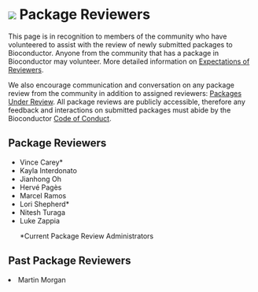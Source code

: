 # ![](/images/icons/magnifier.gif) Package Reviewers

This page is in recognition to members of the community who have volunteered to
assist with the review of newly submitted packages to Bioconductor. Anyone from
the community that has a package in Bioconductor may volunteer. More detailed
information on [Expectations of Reviewers][].

We also encourage communication and conversation on any package review from the
community in addition to assigned reviewers: [Packages Under Review][]. All
package reviews are publicly accessible, therefore any feedback and interactions on
submitted packages must abide by the Bioconductor [Code of Conduct][].

[Expectations of Reviewers]: http://contributions.bioconductor.org/review-expectation.html
[Packages Under Review]: https://github.com/Bioconductor/Contributions/issues
[Code of Conduct]: https://bioconductor.org/about/code-of-conduct/


## Package Reviewers

<ul>
<li>Vince Carey*</li>
<li>Kayla Interdonato</li>
<li>Jianhong Oh</li>
<li>Hervé Pagès</li>
<li>Marcel Ramos</li>
<li>Lori Shepherd*</li>
<li>Nitesh Turaga</li>
<li>Luke Zappia</li>

*Current Package Review Administrators

</ul>

## Past Package Reviewers

<li>Martin Morgan</li>

